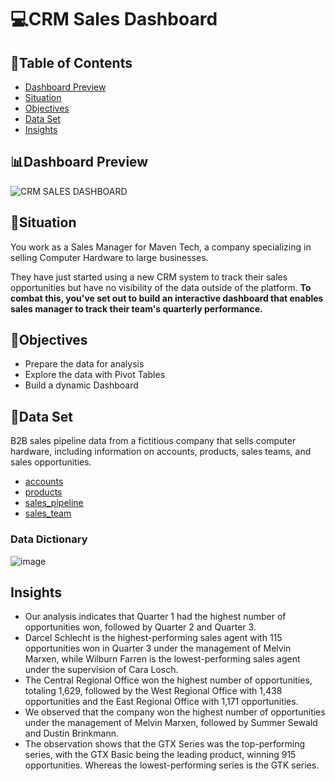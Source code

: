 # 💻CRM Sales Dashboard

## 📂Table of Contents
- [Dashboard Preview](#dashboard-preview)
- [Situation](#situation)
- [Objectives](#objectives)
- [Data Set](#data-set)
- [Insights](#insights)

## 📊Dashboard Preview

![CRM SALES DASHBOARD](https://github.com/user-attachments/assets/634064ab-25b5-40cc-80d1-b44d59d5b78c)


## 📌Situation
You work as a Sales Manager for Maven Tech, a company specializing in selling Computer Hardware to large businesses. 

They have just started using a new CRM system to track their sales opportunities but have no visibility of the data outside of the platform. 
<b>To combat this, you've set out to build an interactive dashboard that enables sales manager to track their team's quarterly performance.</b>

## 🔎Objectives 
- Prepare the data for analysis
- Explore the data with Pivot Tables
- Build a dynamic Dashboard

## 🔡Data Set
B2B sales pipeline data from a fictitious company that sells computer hardware, including information on accounts, products, sales teams, and sales opportunities.
- [accounts](https://github.com/itskshitija/CRM-Sales-Dashboard/blob/main/accounts.csv)
- [products](https://github.com/itskshitija/CRM-Sales-Dashboard/blob/main/products.csv)
- [sales_pipeline](https://github.com/itskshitija/CRM-Sales-Dashboard/blob/main/sales_pipeline.csv)
- [sales_team](https://github.com/itskshitija/CRM-Sales-Dashboard/blob/main/sales_teams.csv)

### Data Dictionary
![image](https://github.com/user-attachments/assets/eefd677e-1459-48f5-bb4b-94b6dc02045a)

## Insights

- Our analysis indicates that Quarter 1 had the highest number of opportunities won, followed by Quarter 2 and Quarter 3.
- Darcel Schlecht is the highest-performing sales agent with 115 opportunities won in Quarter 3 under the management of Melvin Marxen, while Wilburn Farren is the lowest-performing sales agent under the supervision of Cara Losch.
- The Central Regional Office won the highest number of opportunities, totaling 1,629, followed by the West Regional Office with 1,438 opportunities and the East Regional Office with 1,171 opportunities.
- We observed that the company won the highest number of opportunities under the management of Melvin Marxen, followed by Summer Sewald and Dustin Brinkmann.
- The observation shows that the GTX Series was the top-performing series, with the GTX Basic being the leading product, winning 915 opportunities. Whereas the lowest-performing series is the GTK series. 
